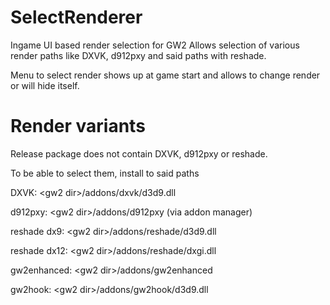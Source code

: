 # SelectRenderer

Ingame UI based render selection for GW2 
Allows selection of various render paths like DXVK, d912pxy and said paths with reshade.

Menu to select render shows up at game start and allows to change render or will hide itself.

# Render variants

Release package does not contain DXVK, d912pxy or reshade. 

To be able to select them, install to said paths

DXVK: \<gw2 dir\>/addons/dxvk/d3d9.dll
  
d912pxy: \<gw2 dir\>/addons/d912pxy (via addon manager)

reshade dx9: \<gw2 dir\>/addons/reshade/d3d9.dll
  
reshade dx12: \<gw2 dir\>/addons/reshade/dxgi.dll
  
gw2enhanced: \<gw2 dir\>/addons/gw2enhanced
 
gw2hook: \<gw2 dir\>/addons/gw2hook/d3d9.dll
  
